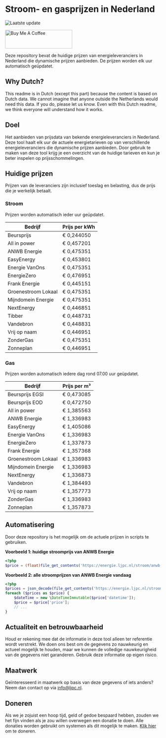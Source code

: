 # Stroom- en gasprijzen in Nederland

![Laatste update](https://img.shields.io/badge/laatste%20update-2024--12--04%2009%3A00%20CET-brightgreen)

<a href="https://www.buymeacoffee.com/Lars-" target="_blank"><img src="https://cdn.buymeacoffee.com/buttons/v2/default-orange.png" alt="Buy Me A Coffee" height="60" style="height: 60px !important;width: 217px !important;" ></a>

Deze repository bevat de huidige prijzen van energieleveranciers in Nederland die dynamische prijzen aanbieden. De prijzen worden elk uur automatisch geüpdatet.

## Why Dutch?

This readme is in Dutch (except this part) because the content is based on Dutch data. We cannot imagine that anyone outside the Netherlands would need this data. If you do, please let us know. Even with this Dutch readme, we think
everyone will understand how it works.

## Doel

Het aanbieden van prijsdata van bekende energieleveranciers in Nederland. Deze tool haalt elk uur de actuele energietarieven op van verschillende energieleveranciers die dynamische prijzen aanbieden. Door gebruik te maken van deze tool
krijg je een overzicht van de huidige tarieven en kun je beter inspelen op prijsschommelingen.

## Huidige prijzen

Prijzen van de leveranciers zijn inclusief toeslag en belasting, dus de prijs die je werkelijk betaalt.

### Stroom

Prijzen worden automatisch ieder uur geüpdatet.

 Bedrijf | Prijs per kWh 
---------|---------------
Beursprijs | € 0,244050
All in power | € 0,457201
ANWB Energie | € 0,475351
EasyEnergy | € 0,453801
Energie VanOns | € 0,475351
EnergieZero | € 0,476951
Frank Energie | € 0,445151
Groenestroom Lokaal | € 0,475351
Mijndomein Energie | € 0,475351
NextEnergy | € 0,446851
Tibber | € 0,448731
Vandebron | € 0,448831
Vrij op naam | € 0,446951
ZonderGas | € 0,475351
Zonneplan | € 0,446951


### Gas

Prijzen worden automatisch iedere dag rond 07.00 uur geüpdatet.

 Bedrijf | Prijs per m³ 
---------|--------------
Beursprijs EGSI | € 0,473085
Beursprijs EOD | € 0,472750
All in power | € 1,385563
ANWB Energie | € 1,336983
EasyEnergy | € 1,405086
Energie VanOns | € 1,336983
EnergieZero | € 1,337873
Frank Energie | € 1,357368
Groenestroom Lokaal | € 1,336983
Mijndomein Energie | € 1,336983
NextEnergy | € 1,336873
Vandebron | € 1,384493
Vrij op naam | € 1,357773
ZonderGas | € 1,336983
Zonneplan | € 1,357873


## Automatisering

Door deze repository is het mogelijk om de actuele prijzen in scripts te gebruiken.

**Voorbeeld 1: huidige stroomprijs van ANWB Energie**

```php
<?php
$price = (float)file_get_contents('https://energie.ljpc.nl/stroom/anwb-energie-nu.txt');

```

**Voorbeeld 2: alle stroomprijzen van ANWB Energie vandaag**

```php
<?php
$prices = json_decode(file_get_contents('https://energie.ljpc.nl/stroom/all-in-power-vandaag.json'),true);
foreach ($prices as $price) {
    $dateTime = new \DateTimeImmutable($price['datetime']);
    $price = $price['price'];
    // ...
}
```

## Actualiteit en betrouwbaarheid

Houd er rekening mee dat de informatie in deze tool alleen ter referentie wordt verstrekt. We doen ons best om de gegevens zo nauwkeurig en actueel mogelijk te houden, maar we kunnen de volledige nauwkeurigheid van de gegevens niet
garanderen. Gebruik deze informatie op eigen risico.

## Maatwerk

Geïnteresseerd in maatwerk op basis van deze gegevens of iets anders? Neem dan contact op
via [info@ljpc.nl](mailto:info@ljpc.nl?subject=Energie%20prijzen).

## Doneren

Als we je zojuist een hoop tijd, geld of gedoe bespaard hebben, zouden we het fijn vinden als je zou willen overwegen een
donatie te doen. Alle donaties worden gebruikt om systemen als dit mogelijk te
maken. [Klik hier](https://www.buymeacoffee.com/Lars-) om te doneren.
